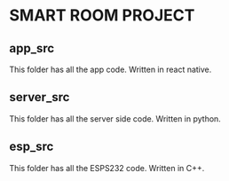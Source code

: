 # SMART ROOM PROJECT

## app_src
This folder has all the app code. Written in react native.

## server_src
This folder has all the server side code. Written in python.

## esp_src
This folder has all the ESPS232 code. Written in C++.
